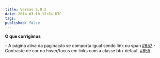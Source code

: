 ```yaml
---
title: Versão 2.0.3
date: 2014-03-10 17:04 UTC
tags:
published: false
---
```


**O que corrigimos**

\- A página ativa da paginação se comporta igual sendo link ou span [#657](https://github.com/locaweb/locawebstyle/issues/657)
\- Contraste de cor no hover/focus em links com a classe btn-default [#655](https://github.com/locaweb/locawebstyle/issues/655)